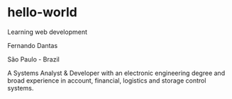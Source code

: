 # hello-world
Learning web development 

Fernando Dantas

São Paulo - Brazil

A Systems Analyst & Developer with an electronic engineering degree and broad experience in account, financial, logistics and storage control systems.
